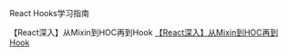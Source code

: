React Hooks学习指南

【React深入】从Mixin到HOC再到Hook [【React深入】从Mixin到HOC再到Hook](https://juejin.cn/post/6844903815762673671#heading-48)
